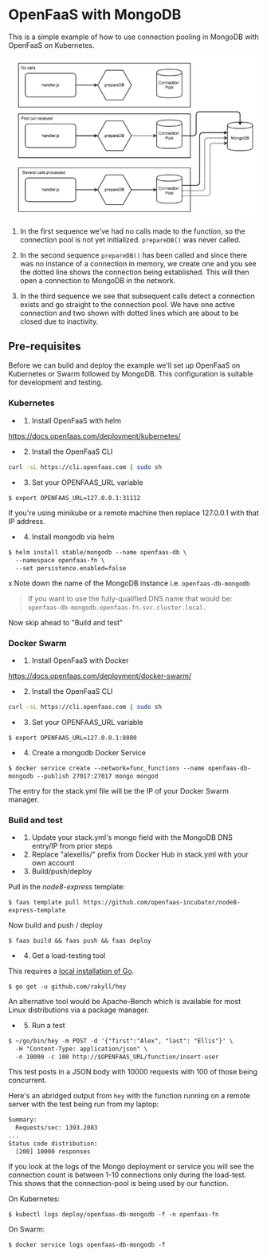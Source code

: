 # OpenFaaS with MongoDB

This is a simple example of how to use connection pooling in MongoDB with OpenFaaS on Kubernetes.

![](./diagram/conceptual-mongo.png)

1. In the first sequence we've had no calls made to the function, so the connection pool is not yet initialized. `prepareDB()` was never called.

2. In the second sequence `prepareDB()` has been called and since there was no instance of a connection in memory, we create one and you see the dotted line shows the connection being established. This will then open a connection to MongoDB in the network.

3. In the third sequence we see that subsequent calls detect a connection exists and go straight to the connection pool. We have one active connection and two shown with dotted lines which are about to be closed due to inactivity.

## Pre-requisites

Before we can build and deploy the example we'll set up OpenFaaS on Kubernetes or Swarm followed by MongoDB. This configuration is suitable for development and testing.

### Kubernetes

* 1. Install OpenFaaS with helm

https://docs.openfaas.com/deployment/kubernetes/

* 2. Install the OpenFaaS CLI

```bash
curl -sL https://cli.openfaas.com | sudo sh
```

* 3. Set your OPENFAAS_URL variable

```
$ export OPENFAAS_URL=127.0.0.1:31112
```

If you're using minikube or a remote machine then replace 127.0.0.1 with that IP address.

* 4. Install mongodb via helm

```
$ helm install stable/mongodb --name openfaas-db \
  --namespace openfaas-fn \
  --set persistence.enabled=false
```
x
Note down the name of the MongoDB instance i.e. `openfaas-db-mongodb`

> If you want to use the fully-qualified DNS name that would be: `openfaas-db-mongodb.openfaas-fn.svc.cluster.local.`

Now skip ahead to "Build and test"

### Docker Swarm

* 1. Install OpenFaaS with Docker

https://docs.openfaas.com/deployment/docker-swarm/

* 2. Install the OpenFaaS CLI

```bash
curl -sL https://cli.openfaas.com | sudo sh
```

* 3. Set your OPENFAAS_URL variable

```
$ export OPENFAAS_URL=127.0.0.1:8080
```

* 4. Create a mongodb Docker Service

```
$ docker service create --network=func_functions --name openfaas-db-mongodb --publish 27017:27017 mongo mongod
```

The entry for the stack.yml file will be the IP of your Docker Swarm manager.

### Build and test

* 1. Update your stack.yml's mongo field with the MongoDB DNS entry/IP from prior steps

* 2. Replace "alexellis/" prefix from Docker Hub in stack.yml with your own account

* 3. Build/push/deploy

Pull in the *node8-express* template:

```
$ faas template pull https://github.com/openfaas-incubator/node8-express-template
```

Now build and push / deploy

```
$ faas build && faas push && faas deploy
```

* 4. Get a load-testing tool

This requires a [local installation of Go](https://golang.org/dl/).

```
$ go get -u github.com/rakyll/hey
```

An alternative tool would be Apache-Bench which is available for most Linux distributions via a package manager.

* 5. Run a test

```
$ ~/go/bin/hey -m POST -d '{"first":"Alex", "last": "Ellis"}' \
  -H "Content-Type: application/json" \
  -n 10000 -c 100 http://$OPENFAAS_URL/function/insert-user
```

This test posts in a JSON body with 10000 requests with 100 of those being concurrent.

Here's an abridged output from `hey` with the function running on a remote server with the test being run from my laptop:

```
Summary:
  Requests/sec: 1393.2083
...
Status code distribution:
  [200] 10000 responses
```

If you look at the logs of the Mongo deployment or service you will see the connection count is between 1-10 connections only during the load-test. This shows that the connection-pool is being used by our function.

On Kubernetes:

```
$ kubectl logs deploy/openfaas-db-mongodb -f -n openfaas-fn
```

On Swarm:

```
$ docker service logs openfaas-db-mongodb -f
```

